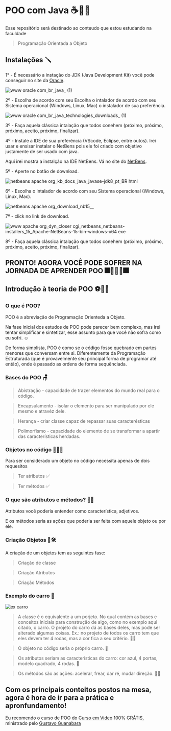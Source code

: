 # POO com Java ☕👨‍💻
Esse repositório será destinado ao conteudo que estou estudando na faculdade
>Programação Orientada a Objeto


## Instalações 🪛

1° - É necessário a instação do JDK (Java Development Kit) você pode conseguir no site da [Oracle](https://www.oracle.com/br/java/).


![www oracle com_br_java_ (1)](https://user-images.githubusercontent.com/90152237/200966268-8bc1f014-9b40-40a1-a916-6555ef5a0d7b.png)

2º - Escolha de acordo com seu Escolha o intalador de acordo com seu Sistema operacional (Windows, Linux, Mac) o instalador de sua preferência. 

![www oracle com_br_java_technologies_downloads_ (1)](https://user-images.githubusercontent.com/90152237/200966546-8283ed75-4950-4bdc-957f-1b6029cdeb54.png)

3º - Faça aquela clássica intalação que todos conehem (próximo, próximo, próximo, aceito, próximo, finalizar).

4º - Instale a IDE de sua preferência (VScode, Eclipse, entre outos). Irei usar e ensisar instalar o NetBens pois ele foi criado com objetivo justamente de ser usado com java.

Aqui irei mostra a instalção na IDE NetBens. Vá no site do [NetBens](https://netbeans.apache.org/kb/docs/java/javase-jdk8_pt_BR.html). 

5º - Aperte no botão de download.

![netbeans apache org_kb_docs_java_javase-jdk8_pt_BR html](https://user-images.githubusercontent.com/90152237/200968989-db3cdefc-a215-4b88-8ca4-773c832b0761.png)

6º - Escolha o intalador de acordo com seu Sistema operacional (Windows, Linux, Mac).

![netbeans apache org_download_nb15__](https://user-images.githubusercontent.com/90152237/200969216-e7aa5b3c-dbe7-41d0-a564-0bbb7d7378ef.png)

7º - click no link de download.

![www apache org_dyn_closer cgi_netbeans_netbeans-installers_15_Apache-NetBeans-15-bin-windows-x64 exe](https://user-images.githubusercontent.com/90152237/200969404-6a7678f4-4693-476f-aa95-f527d2549a41.png)

8º -  Faça aquela clássica intalação que todos conehem (próximo, próximo, próximo, aceito, próximo, finalizar).

## PRONTO! AGORA VOCÊ PODE SOFRER NA JORNADA DE APRENDER POO 🎆🎉🥳🎊🎆

## Introdução à teoria de POO ⚽👨‍💻
### O que é POO?

POO é a abreviação de Programação Orienteda a Objeto.

Na fase inicial dos estudos de POO pode parecer bem complexo, mas irei tentar simplificar e sintetizar, esse assunto para que você não sofra como eu sofri. ☺️ 

De forma simplista, POO é como se o código fosse quebrado em partes menores que conversam entre si. Diferentemente da Programação Estruturada (que é provavelmente seu principal forma de programar até então), onde é passado as ordens de forma sequênciada.

### Bases do POO 🪑
>Abistração - capacidade de trazer elementos do mundo real para o código.

>Encapsulamento - isolar o elemento para ser manipulado por ele mesmo e atravéz dele.

>Herança - criar classe capaz de repassar suas caracterésticas

>Polimorfismo - capacidade do elemento de se transformar a apartir das características herdadas.

### Objetos no código 🚗👨‍💻

Para ser considerado um objeto no código necessita apenas de dois requesitos

>Ter atributos ✅

>Ter métodos ✅

### O que são atributos e métodos? 🤔💭

Atributos você poderia entender como característica, adjetivos.

E os métodos seria as açôes que poderia ser feita com aquele objeto ou por ele.

### Criação Objetos 🚗🛠️
A criação de um objetos tem as seguintes fase:
> Criação de classe

> Criação Atributos

> Criação Métodos

### Exemplo do carro 🚗

![ex carro](https://user-images.githubusercontent.com/90152237/201174183-1eebaa1d-0f4c-42a2-8eb4-b8af6abdfdc0.jpg)


>A classe é o equivalente a um porjeto. No qual contém as bases e conceitos iniciais para construção de algo, como no exemplo aqui citado, o carro. O projeto do carro dá as bases deles, mas pode ser alterado algumas coisas. Ex.: no projeto de todos os carro tem que eles devem ter 4 rodas, mas a cor fica a seu critério. 💁‍♂️

>O objeto no código seria o próprio carro. 🤯

>Os atributos seriam as caracteristicas do carro: cor azul, 4 portas, modelo quadrado, 4 rodas. 🚗

>Os métodos são as ações: acelerar, frear, dar ré, mudar direção. 🚗💨

## Com os principais conteitos postos na mesa, agora é hora de ir para a prática e apronfundamento!
Eu recomendo o curso de POO do [Curso em Video](https://www.youtube.com/watch?v=KlIL63MeyMY&list=PLHz_AreHm4dkqe2aR0tQK74m8SFe-aGsY) 100% GRÁTIS, ministrado pelo [Gustavo Guanabara](https://github.com/professorguanabara) 
